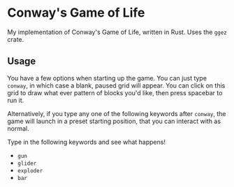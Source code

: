 # Conway's Game of Life

My implementation of Conway's Game of Life, written in Rust. Uses the `ggez` crate.

## Usage

You have a few options when starting up the game. You can just type `conway`, in which case a blank, paused grid will appear. You can click on this grid to draw what ever pattern of blocks you'd like, then press spacebar to run it.

Alternatively, if you type any one of the following keywords after `conway`, the game will launch in a preset starting position, that you can interact with as normal.

Type in the following keywords and see what happens!

- `gun`
- `glider`
- `exploder`
- `bar`
